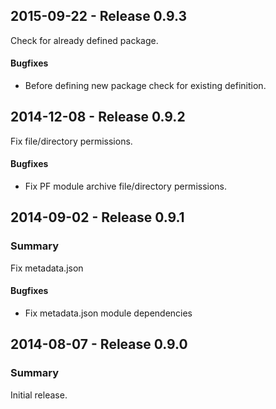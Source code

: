## 2015-09-22 - Release 0.9.3

Check for already defined package.

#### Bugfixes

- Before defining new package check for existing definition.

## 2014-12-08 - Release 0.9.2

Fix file/directory permissions.

#### Bugfixes

- Fix PF module archive file/directory permissions.

## 2014-09-02 - Release 0.9.1

### Summary

Fix metadata.json

#### Bugfixes

- Fix metadata.json module dependencies

## 2014-08-07 - Release 0.9.0

### Summary

Initial release.
